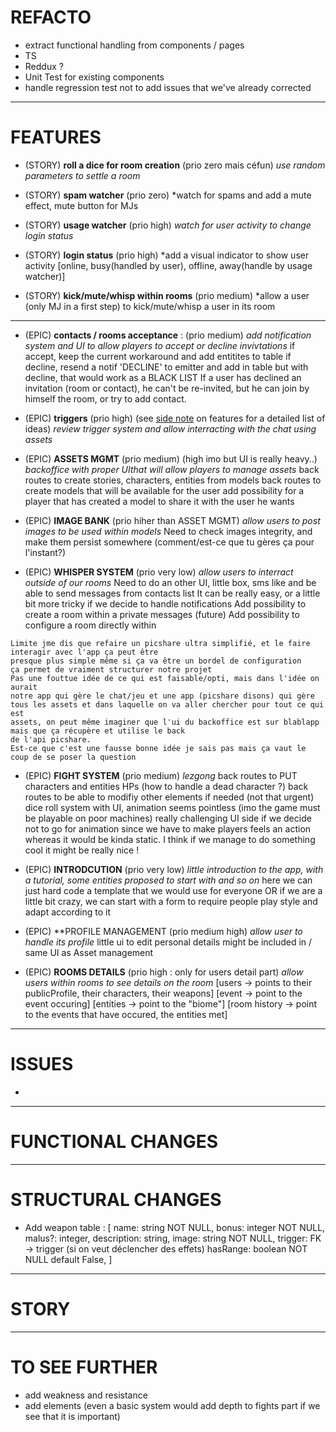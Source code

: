 # REFACTO
 - extract functional handling from components / pages
 - TS
 - Reddux ?
 - Unit Test for existing components
 - handle regression test not to add issues that we've already corrected
___

# FEATURES

 - (STORY) **roll a dice for room creation** (prio zero mais céfun)
*use random parameters to settle a room*

 - (STORY) **spam watcher** (prio zero)
*watch for spams and add a mute effect, mute button for MJs

 - (STORY) **usage watcher** (prio high)
*watch for user activity to change login status*

 - (STORY) **login status** (prio high)
*add a visual indicator to show user activity
[online, busy(handled by user), offline, away(handle by usage watcher)] 

 - (STORY) **kick/mute/whisp within rooms** (prio medium)
*allow a user (only MJ in a first step) to kick/mute/whisp a user in its room

___
 - (EPIC) **contacts / rooms acceptance** : (prio medium)
*add notification system and UI to allow players to accept or decline invivtations*
  if accept, keep the current workaround and add entitites to table
  if decline, resend a notif 'DECLINE' to emitter and add in table but with decline, that would work as a BLACK LIST
    If a user has declined an invitation (room or contact), he can't be re-invited, but he can join by himself the room, or try to add contact.

 - (EPIC) **triggers** (prio high)
	(see [side note]() on features for a detailed list of ideas)
*review trigger system and allow interracting with the chat using assets*

 - (EPIC) **ASSETS MGMT** (prio medium) (high imo but UI is really heavy..)
*backoffice with proper UIthat will allow players to manage assets*
  back routes to create stories, characters, entities from models
  back routes to create models that will be available for the user
    add possibility for a player that has created a model to share it with the user he wants

  - (EPIC) **IMAGE BANK** (prio hiher than ASSET MGMT)
*allow users to post images to be used within models*
  Need to check images integrity, and make them persist somewhere (comment/est-ce que tu gères ça pour l'instant?)

  - (EPIC) **WHISPER SYSTEM** (prio very low)
*allow users to interract outside of our rooms*
  Need to do an other UI, little box, sms like and be able to send messages from contacts list
    It can be really easy, or a little bit more tricky if we decide to handle notifications
  Add possibility to create a room within a private messages
  (future) Add possibility to configure a room directly within
```
Limite jme dis que refaire un picshare ultra simplifié, et le faire interagir avec l'app ça peut être
presque plus simple même si ça va être un bordel de configuration
ça permet de vraiment structurer notre projet
Pas une fouttue idée de ce qui est faisable/opti, mais dans l'idée on aurait
notre app qui gère le chat/jeu et une app (picshare disons) qui gère tous les assets et dans laquelle on va aller chercher pour tout ce qui est
assets, on peut même imaginer que l'ui du backoffice est sur blablapp mais que ça récupère et utilise le back
de l'api picshare.
Est-ce que c'est une fausse bonne idée je sais pas mais ça vaut le coup de se poser la question
```

  - (EPIC) **FIGHT SYSTEM** (prio medium)
*lezgong*
  back routes to PUT characters and entities HPs
    (how to handle a dead character ?) 
  back routes to be able to modifiy other elements if needed (not that urgent)
  dice roll system with UI, animation seems pointless (imo the game must be playable on poor machines)
    really challenging UI side if we decide not to go for animation since we have to make players feels
    an action whereas it would be kinda static. I think if we manage to do something cool it might be really nice !

 - (EPIC) **INTRODCUTION** (prio very low)
*little introduction to the app, with a tutorial, some entities proposed to start with and so on*
  here we can just hard code a template that we would use for everyone
  OR if we are a little bit crazy, we can start with a form to require people play style and adapt according to it

 - (EPIC) **PROFILE MANAGEMENT (prio medium high)
*allow user to handle its profile*
  little ui to edit personal details
  might be included in / same UI as Asset management

 - (EPIC) **ROOMS DETAILS** (prio high : only for users detail part)
*allow users within rooms to see details on the room*
 [users -> points to their publicProfile, their characters, their weapons]
 [event -> point to the event occuring]
 [entities -> point to the "biome"]
 [room history -> point to the events that have occured, the entities met]


___

# ISSUES
 * 
___

# FUNCTIONAL CHANGES
___

# STRUCTURAL CHANGES
 * Add weapon table : [
	name: string NOT NULL,
	bonus: integer NOT NULL,
	malus?: integer,
	description: string,
	image: string NOT NULL,
	trigger: FK -> trigger (si on veut déclencher des effets)
	hasRange: boolean NOT NULL default False,
]
___

# STORY


___

# TO SEE FURTHER
 * add weakness and resistance
 * add elements (even a basic system would add depth to fights part if we see that it is important)
